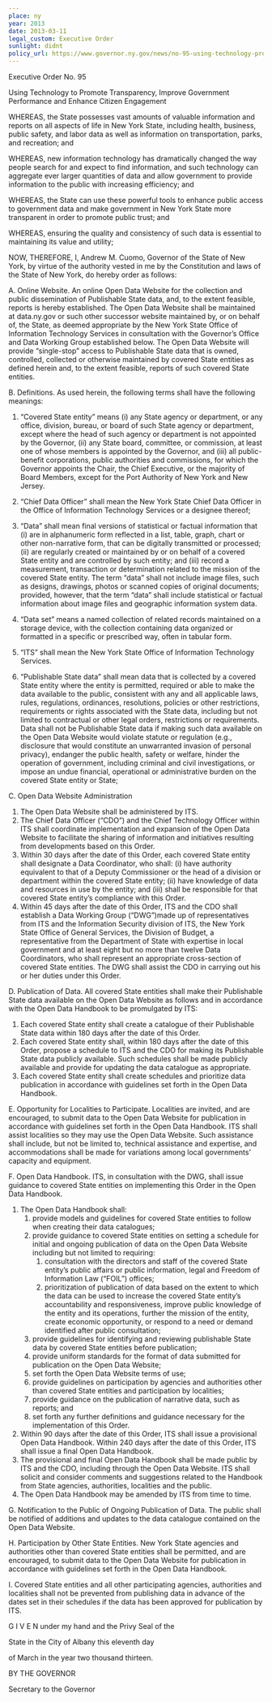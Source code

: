 ```yaml
---
place: ny
year: 2013
date: 2013-03-11
legal_custom: Executive Order
sunlight: didnt
policy_url: https://www.governor.ny.gov/news/no-95-using-technology-promote-transparency-improve-government-performance-and-enhance-citizen
---
```


Executive Order No. 95

Using Technology to <span class="g-goals-and-values">Promote Transparency, Improve Government Performance and Enhance Citizen Engagement</span>

WHEREAS, the State possesses vast amounts of valuable information and reports on all aspects of life in New York State, including health, business, public safety, and labor data as well as information on transportation, parks, and recreation; and

WHEREAS, new information technology has dramatically changed the way people search for and expect to find information, and such technology can aggregate ever larger quantities of data and allow government to provide information to the public with increasing efficiency; and

WHEREAS, the State can use these powerful tools to enhance public access to government data and make government in New York State more transparent in order to promote public trust; and

WHEREAS, ensuring the quality and consistency of such data is essential to maintaining its value and utility;

NOW, THEREFORE, I, Andrew M. Cuomo, Governor of the State of New York, by virtue of the authority vested in me by the Constitution and laws of the State of New York, do hereby order as follows:

A. Online Website. An <span class="g-data-portals-and-websites">online Open Data Website for the collection and public dissemination of Publishable State data, and, to the extent feasible, reports</span> is hereby established. The Open Data Website shall be <span class="g-data-portals-and-websites">maintained at <span class="g-permanent-access">data.ny.gov or such other successor website</span></span> maintained by, or on behalf of, the State, as deemed appropriate by the New York State Office of <span class="g-binding-regulations">Information Technology Service</span>s in consultation with the Governor’s Office and Data Working Group established below. The Open Data Website will provide “single-stop” access to Publishable State data that is owned, controlled, collected or otherwise maintained by covered State entities as defined herein and, to the extent feasible, reports of such covered State entities.

B. Definitions. As used herein, the following terms shall have the following meanings:

1. “Covered State entity” means (i) any State agency or department, or any office, division, bureau, or board of such State agency or department, except where the head of such agency or department is not appointed by the Governor, (ii) any State board, committee, or commission, at least one of whose members is appointed by the Governor, and (iii) all public-benefit corporations, public authorities and commissions, for which the Governor appoints the Chair, the Chief Executive, or the majority of Board Members, except for the Port Authority of New York and New Jersey.

2. “Chief Data Officer” shall mean the New York State Chief Data Officer in the Office of Information Technology Services or a designee thereof;

3. <span class="def-data">“Data” shall mean final versions of statistical or factual information that (i) are in alphanumeric form reflected in a list, table, graph, chart or other non-narrative form, that can be digitally transmitted or processed; (ii) are regularly created or <span class="g-permanent-access">maintained by or on behalf of </span>a covered State entity and are controlled by such entity; and (iii) record a measurement, transaction or determination related to the mission of the covered State entity. The term “data” shall not include image files, such as designs, drawings, photos or scanned copies of original documents; provided, however, that the term “data” shall include statistical or factual information about image files and geographic information system data.</span>

4. <span class="def-data">“Data set” means a named collection of related records maintained on a storage device, with the collection containing data organized or formatted in a specific or prescribed way, often in tabular form.</span>

5. “ITS” shall mean the New York State Office of Information Technology Services.

6. <span class="def-public">“Publishable State data” shall mean data that is collected by a covered State entity where the entity is permitted, required or able to make the data available to the public, consistent with any and all applicable laws, rules, regulations, ordinances, resolutions, policies or other restrictions, requirements or rights associated with the State data, including but not limited to contractual or other legal orders, restrictions or requirements. <span class="g-sensitive-information">Data shall not be Publishable State data if making such data available on the Open Data Website would violate statute or regulation (e.g., disclosure that would constitute an unwarranted invasion of personal privacy), endanger the public health, safety or welfare, hinder the operation of government, including criminal and civil investigations, or impose an undue financial, operational or administrative burden on the covered State entity or State;</span></span>

C. Open Data Website Administration

1. The Open Data Website shall be administered by ITS.
2. The Chief Data Officer (“CDO”) and the Chief Technology Officer within ITS shall coordinate implementation and expansion of the Open Data Website to facilitate the sharing of information and initiatives resulting from developments based on this Order.
3. Within 30 days after the date of this Order, each covered State entity shall designate a Data Coordinator, who shall: (i) have authority equivalent to that of a Deputy Commissioner or the head of a division or department within the covered State entity; (ii) have knowledge of data and resources in use by the entity; and (iii) shall be responsible for that covered State entity’s compliance with this Order.
4. Within 45 days after the date of this Order, ITS and the CDO shall establish a Data Working Group (“DWG”)<span class="g-oversight-authority">made up of representatives from ITS and the Information Security division of ITS, the New York State Office of General Services, the Division of Budget, a representative from the Department of State with expertise in local government and </span>at least eight but no more than twelve Data Coordinators, who shall represent an appropriate cross-section of covered State entities. The DWG shall assist the CDO in carrying out his or her duties under this Order.

D. Publication of Data. All covered State entities shall make their Publishable State data available on the Open Data Website as follows and in <span class="g-oversight-authority">accordance with the Open Data Handbook </span>to be promulgated by ITS:

1. Each covered State entity shall <span class="g-lists-of-holdings">create a catalogue of their Publishable </span>State data within 180 days after the date of this Order.
2. Each covered State entity shall, within 180 days after the date of this Order, propose a schedule to ITS and the CDO for making its Publishable State data publicly available. Such schedules shall be made publicly available and provide for updating the data catalogue as appropriate.
3. <span class="g-prioritization">Each covered State entity shall create schedules and prioritize data publication in accordance with guidelines set forth in the Open Data Handbook.</span>

E. Opportunity for Localities to Participate. Localities are invited, and are encouraged, to submit data to the Open Data Website for publication in accordance with guidelines set forth in the Open Data Handbook. ITS shall assist localities so they may use the Open Data Website. Such assistance shall include, but not be limited to, technical assistance and expertise, and accommodations shall be made for variations among local governments’ capacity and equipment.

F. Open Data Handbook. ITS, in consultation with the DWG, shall issue guidance to covered State entities on implementing this Order in the Open Data Handbook.

1. <span class="g-open-formats">The Open Data Handbook shall</span>:
    1. provide models and guidelines for covered State entities to follow when creating their data catalogues;
    2. provide guidance to covered State entities on setting a <span class="g-timelines">schedule for initial and ongoing publication</span> of data on the Open Data Website including but not limited to requiring:
        1. consultation with the directors and staff of the covered State entity’s public affairs or public information, <span class="g-build-on-precedent">legal and Freedom of Information Law (“FOIL”) offices</span>;
        2. <span class="g-prioritization">prioritization of publication of data based on the extent to which the data can be used to increase the covered State entity’s accountability and responsiveness, improve public knowledge of the entity and its operations, further the mission of the entity, create economic opportunity, or <span class="g-public-participation">respond to a need or demand identified after public consultation</span>;</span>
    3. provide guidelines for identifying and reviewing publishable State data by covered State entities before publication;
    4. <span class="g-open-formats">provide uniform standards for the format of data submitted for publication on the Open Data Website</span>;
    5. set forth the Open Data Website terms of use;
    6. provide guidelines on participation by agencies and authorities other than covered State entities and participation by localities;
    7. provide guidance on the publication of narrative data, such as reports; and
    8. <span class="g-binding-regulations">set forth any further definitions and guidance necessary for the implementation of this Order</span>.
2. Within 90 days after the date of this Order, ITS shall issue a provisional Open Data Handbook. Within 240 days after the date of this Order, ITS shall issue a final Open Data Handbook.
3. The provisional and final <span class="g-public-participation">Open Data Handbook shall be made public by ITS and the CDO, including through the Open Data Website. ITS shall solicit and consider comments and suggestions related to the Handbook from </span>State agencies, authorities, localities and the public.
4. The Open Data Handbook <span class="g-future-review">may be amended by ITS from time to time.</span>

G. Notification to the Public of Ongoing Publication of Data. The public shall be notified of additions and updates to the data catalogue contained on the Open Data Website.

H. Participation by Other State Entities. New York State agencies and authorities other than covered State entities shall be permitted, and are encouraged, to submit data to the Open Data Website for publication in accordance with guidelines set forth in the Open Data Handbook.

I. <span class="g-timelines">Covered State entities and all other participating agencies, authorities and localities shall not be prevented from publishing data in advance of the dates set in their schedules if the data has been approved for publication</span> by ITS.

G I V E N under my hand and the Privy Seal of the

State in the City of Albany this eleventh day

of March in the year two thousand thirteen.

BY THE GOVERNOR

Secretary to the Governor
